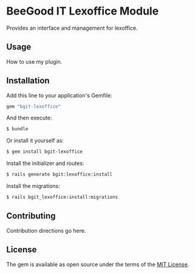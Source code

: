 # BeeGood IT Lexoffice Module
Provides an interface and management for lexoffice.

## Usage
How to use my plugin.

## Installation
Add this line to your application's Gemfile:

```ruby
gem "bgit-lexoffice"
```

And then execute:
```bash
$ bundle
```

Or install it yourself as:
```bash
$ gem install bgit-lexoffice
```

Install the initializer and routes:
```bash
$ rails generate bgit:lexoffice:install
```

Install the migrations:
```bash
$ rails bgit_lexoffice:install:migrations
```

## Contributing
Contribution directions go here.

## License
The gem is available as open source under the terms of the [MIT License](https://opensource.org/licenses/MIT).
